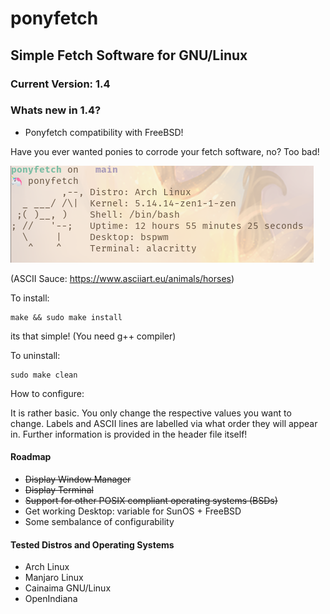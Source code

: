 # ponyfetch
## Simple Fetch Software for GNU/Linux
### Current Version: 1.4

### Whats new in 1.4?
  - Ponyfetch compatibility with FreeBSD!

Have you ever wanted ponies to corrode your fetch software, no? Too bad!

![ponyfetch](https://github.com/ameliaprogs/ponyfetch/blob/main/ponyfetch.png?raw=true)

(ASCII Sauce: https://www.asciiart.eu/animals/horses)

To install:

```
make && sudo make install
```

its that simple! (You need g++ compiler)

To uninstall:

```
sudo make clean
```

How to configure:

It is rather basic. You only change the respective values you want to change. Labels and ASCII lines are labelled via what order they will appear in.
Further information is provided in the header file itself!

#### Roadmap
  - ~~Display Window Manager~~
  - ~~Display Terminal~~
  - ~~Support for other POSIX compliant operating systems (BSDs)~~
  - Get working Desktop: variable for SunOS + FreeBSD
  - Some sembalance of configurability

#### Tested Distros and Operating Systems
  - Arch Linux
  - Manjaro Linux
  - Cainaima GNU/Linux
  - OpenIndiana
